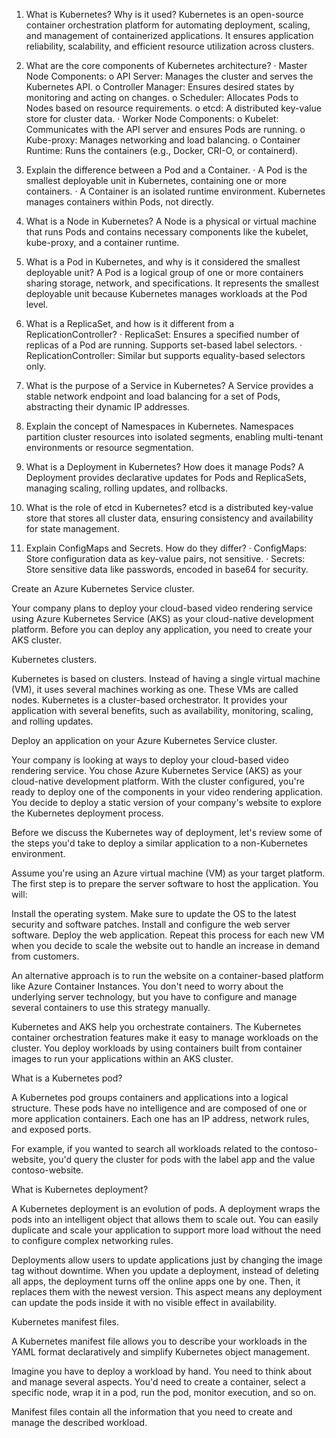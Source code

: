 1. What is Kubernetes? Why is it used?
Kubernetes is an open-source container orchestration platform for automating deployment, scaling, and management of containerized applications. It ensures application reliability, scalability, and efficient resource utilization across clusters.
 
2. What are the core components of Kubernetes architecture?
· Master Node Components: 
o API Server: Manages the cluster and serves the Kubernetes API.
o Controller Manager: Ensures desired states by monitoring and acting on changes.
o Scheduler: Allocates Pods to Nodes based on resource requirements.
o etcd: A distributed key-value store for cluster data.
· Worker Node Components: 
o Kubelet: Communicates with the API server and ensures Pods are running.
o Kube-proxy: Manages networking and load balancing.
o Container Runtime: Runs the containers (e.g., Docker, CRI-O, or containerd).

3. Explain the difference between a Pod and a Container.
· A Pod is the smallest deployable unit in Kubernetes, containing one or more containers.
· A Container is an isolated runtime environment. Kubernetes manages containers within Pods, not directly.

4. What is a Node in Kubernetes?
A Node is a physical or virtual machine that runs Pods and contains necessary components like the kubelet, kube-proxy, and a container runtime.

5. What is a Pod in Kubernetes, and why is it considered the smallest deployable unit?
A Pod is a logical group of one or more containers sharing storage, network, and specifications. It represents the smallest deployable unit because Kubernetes manages workloads at the Pod level.

6. What is a ReplicaSet, and how is it different from a ReplicationController?
· ReplicaSet: Ensures a specified number of replicas of a Pod are running. Supports set-based label selectors.
· ReplicationController: Similar but supports equality-based selectors only.

7. What is the purpose of a Service in Kubernetes?
A Service provides a stable network endpoint and load balancing for a set of Pods, abstracting their dynamic IP addresses.

8. Explain the concept of Namespaces in Kubernetes.
Namespaces partition cluster resources into isolated segments, enabling multi-tenant environments or resource segmentation.

9. What is a Deployment in Kubernetes? How does it manage Pods?
A Deployment provides declarative updates for Pods and ReplicaSets, managing scaling, rolling updates, and rollbacks.

10. What is the role of etcd in Kubernetes?
etcd is a distributed key-value store that stores all cluster data, ensuring consistency and availability for state management.

11. Explain ConfigMaps and Secrets. How do they differ?
· ConfigMaps: Store configuration data as key-value pairs, not sensitive.
· Secrets: Store sensitive data like passwords, encoded in base64 for security.





Create an Azure Kubernetes Service cluster.

Your company plans to deploy your cloud-based video rendering service using Azure Kubernetes Service (AKS) as your cloud-native development platform. Before you can deploy any application, you need to create your AKS cluster.

Kubernetes clusters.

Kubernetes is based on clusters. Instead of having a single virtual machine (VM), it uses several machines working as one. These VMs are called nodes. Kubernetes is a cluster-based orchestrator. It provides your application with several benefits, such as availability, monitoring, scaling, and rolling updates.


Deploy an application on your Azure Kubernetes Service cluster.

Your company is looking at ways to deploy your cloud-based video rendering service. You chose Azure Kubernetes Service (AKS) as your cloud-native development platform. With the cluster configured, you're ready to deploy one of the components in your video rendering application. You decide to deploy a static version of your company's website to explore the Kubernetes deployment process.

Before we discuss the Kubernetes way of deployment, let's review some of the steps you'd take to deploy a similar application to a non-Kubernetes environment.

Assume you're using an Azure virtual machine (VM) as your target platform. The first step is to prepare the server software to host the application. You will:

Install the operating system.
Make sure to update the OS to the latest security and software patches.
Install and configure the web server software.
Deploy the web application.
Repeat this process for each new VM when you decide to scale the website out to handle an increase in demand from customers.

An alternative approach is to run the website on a container-based platform like Azure Container Instances. You don't need to worry about the underlying server technology, but you have to configure and manage several containers to use this strategy manually.

Kubernetes and AKS help you orchestrate containers. The Kubernetes container orchestration features make it easy to manage workloads on the cluster. You deploy workloads by using containers built from container images to run your applications within an AKS cluster.


What is a Kubernetes pod?

A Kubernetes pod groups containers and applications into a logical structure. These pods have no intelligence and are composed of one or more application containers. Each one has an IP address, network rules, and exposed ports.

For example, if you wanted to search all workloads related to the contoso-website, you'd query the cluster for pods with the label app and the value contoso-website.


What is Kubernetes deployment?

A Kubernetes deployment is an evolution of pods. A deployment wraps the pods into an intelligent object that allows them to scale out. You can easily duplicate and scale your application to support more load without the need to configure complex networking rules.

Deployments allow users to update applications just by changing the image tag without downtime. When you update a deployment, instead of deleting all apps, the deployment turns off the online apps one by one. Then, it replaces them with the newest version. This aspect means any deployment can update the pods inside it with no visible effect in availability.


Kubernetes manifest files.

A Kubernetes manifest file allows you to describe your workloads in the YAML format declaratively and simplify Kubernetes object management.

Imagine you have to deploy a workload by hand. You need to think about and manage several aspects. You'd need to create a container, select a specific node, wrap it in a pod, run the pod, monitor execution, and so on.

Manifest files contain all the information that you need to create and manage the described workload.

